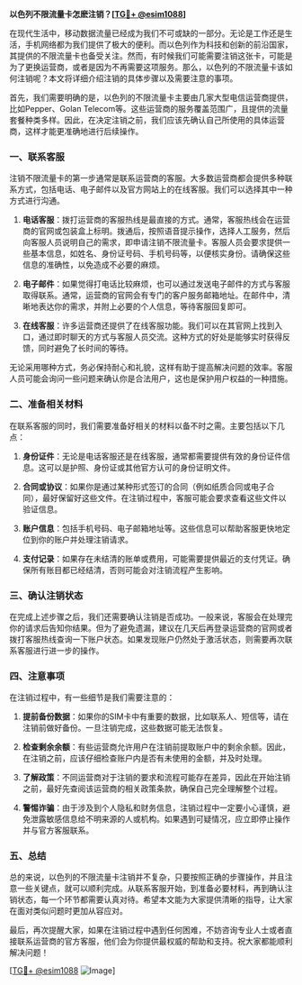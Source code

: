 **以色列不限流量卡怎麽注销？[[TG💪+ @esim1088](https://t.me/s/esim1088)]**

在现代生活中，移动数据流量已经成为我们不可或缺的一部分。无论是工作还是生活，手机网络都为我们提供了极大的便利。而以色列作为科技和创新的前沿国家，其提供的不限流量卡也备受关注。然而，有时候我们可能需要注销这张卡，可能是为了更换运营商，或者是因为不再需要这项服务。那么，以色列的不限流量卡该如何注销呢？本文将详细介绍注销的具体步骤以及需要注意的事项。

首先，我们需要明确的是，以色列的不限流量卡主要由几家大型电信运营商提供，比如Pepper、Golan Telecom等。这些运营商的服务覆盖范围广，且提供的流量套餐种类多样。因此，在决定注销之前，我们应该先确认自己所使用的具体运营商，这样才能更准确地进行后续操作。

### 一、联系客服

注销不限流量卡的第一步通常是联系运营商的客服。大多数运营商都会提供多种联系方式，包括电话、电子邮件以及官方网站上的在线客服。我们可以选择其中一种方式进行沟通。

1. **电话客服**：拨打运营商的客服热线是最直接的方式。通常，客服热线会在运营商的官网或包装盒上标明。拨通后，按照语音提示操作，选择人工服务，然后向客服人员说明自己的需求，即申请注销不限流量卡。客服人员会要求提供一些基本信息，如姓名、身份证号码、手机号码等，以便核实身份。请确保这些信息的准确性，以免造成不必要的麻烦。

2. **电子邮件**：如果觉得打电话比较麻烦，也可以通过发送电子邮件的方式与客服取得联系。通常，运营商的官网会有专门的客户服务邮箱地址。在邮件中，清晰地表达你的需求，并附上必要的个人信息，等待客服回复即可。

3. **在线客服**：许多运营商还提供了在线客服功能。我们可以在其官网上找到入口，通过即时聊天的方式与客服人员交流。这种方式的好处是能够实时获得反馈，同时避免了长时间的等待。

无论采用哪种方式，务必保持耐心和礼貌，这样有助于提高解决问题的效率。客服人员可能会询问一些问题来确认你是合法用户，这也是保护用户权益的一种措施。

### 二、准备相关材料

在联系客服的同时，我们需要准备好相关的材料以备不时之需。主要包括以下几点：

1. **身份证件**：无论是电话客服还是在线客服，通常都需要提供有效的身份证件信息。这可以是护照、身份证或其他官方认可的身份证明文件。

2. **合同或协议**：如果你是通过某种形式签订的合同（例如纸质合同或电子合同），最好保留好这些文件。在注销过程中，客服可能会要求查看这些文件以验证信息。

3. **账户信息**：包括手机号码、电子邮箱地址等。这些信息可以帮助客服更快地定位到你的账户并处理注销请求。

4. **支付记录**：如果存在未结清的账单或费用，可能需要提供最近的支付凭证。确保所有账目都已经结清，否则可能会对注销流程产生影响。

### 三、确认注销状态

在完成上述步骤之后，我们还需要确认注销是否成功。一般来说，客服会在处理完你的请求后告知你结果。但为了避免遗漏，建议在几天后再登录运营商的官网或者拨打客服热线查询一下账户状态。如果发现账户仍然处于激活状态，则需要再次联系客服进行进一步的操作。

### 四、注意事项

在注销过程中，有一些细节是我们需要注意的：

1. **提前备份数据**：如果你的SIM卡中有重要的数据，比如联系人、短信等，请在注销前做好备份。一旦注销完成，这些数据可能无法恢复。

2. **检查剩余余额**：有些运营商允许用户在注销前提取账户中的剩余余额。因此，在注销之前，应该仔细检查账户内是否有未使用的金额，并及时处理。

3. **了解政策**：不同运营商对于注销的要求和流程可能存在差异，因此在开始注销之前，最好先查阅该运营商的相关政策条款，确保自己完全理解整个过程。

4. **警惕诈骗**：由于涉及到个人隐私和财务信息，注销过程中一定要小心谨慎，避免泄露敏感信息给不明来源的人或机构。如果遇到可疑情况，应立即停止操作并与官方客服联系。

### 五、总结

总的来说，以色列的不限流量卡注销并不复杂，只要按照正确的步骤操作，并且注意一些关键点，就可以顺利完成。从联系客服开始，到准备必要材料，再到确认注销状态，每一个环节都需要认真对待。希望本文能为大家提供清晰的指导，让大家在面对类似问题时更加从容应对。

最后，再次提醒大家，如果在注销过程中遇到任何困难，不妨咨询专业人士或者直接联系运营商的官方客服，他们会为你提供最权威的帮助和支持。祝大家都能顺利解决问题！

[[TG💪+ @esim1088](https://t.me/s/esim1088) ![Image](https://i.postimg.cc/4NQfJmqS/Snipaste-2025-05-13-00-14-12.png)]